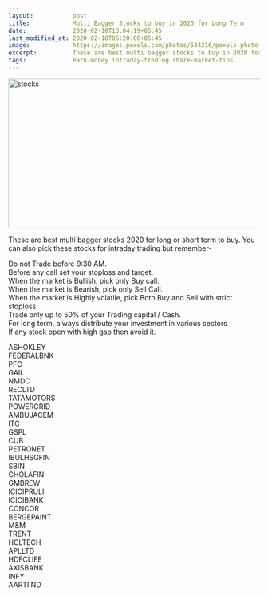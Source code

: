 ```yaml
---
layout:           post
title:            Multi Bagger Stocks to buy in 2020 for Long Term
date:             2020-02-18T13:04:19+05:45
last_modified_at: 2020-02-18T05:20:00+05:45
image:            https://images.pexels.com/photos/534216/pexels-photo-534216.jpeg?auto=compress&cs=tinysrgb&dpr=2&h=650&w=940
excerpt:          These are best multi bagger stocks to buy in 2020 for long or short term period. These are best stocks for intraday.
tags:             earn-money intraday-treding share-market-tips
---
```


<p><img src="https://images.pexels.com/photos/534216/pexels-photo-534216.jpeg?auto=compress&cs=tinysrgb&dpr=2&h=650&w=940" width="600" height="300" alt="stocks"></p>

<p>These are best multi bagger stocks 2020 for long or short term to buy. You can also pick these stocks for intraday trading but remember-</p>
<p>Do not Trade before 9:30 AM.<br />Before any call set your stoploss and target.<br />When the market is Bullish, pick only Buy call.<br />When the market is Bearish, pick only Sell Call.<br />When the market is Highly volatile, pick Both Buy and Sell with strict stoploss.<br />Trade only up to 50% of your Trading capital / Cash.<br />For long term, always distribute your investment in various sectors<br />If any stock open with high gap then avoid it.</p>
<p>ASHOKLEY<br />FEDERALBNK<br />PFC<br />GAIL<br />NMDC<br />RECLTD<br />TATAMOTORS<br />POWERGRID<br />AMBUJACEM<br />ITC<br />GSPL<br />CUB<br />PETRONET<br />IBULHSGFIN<br />SBIN<br />CHOLAFIN<br />GMBREW<br />ICICIPRULI<br />ICICIBANK<br />CONCOR<br />BERGEPAINT<br />M&M<br />TRENT<br />HCLTECH<br />APLLTD<br />HDFCLIFE<br />AXISBANK<br />INFY<br />AARTIIND<br /></p>
